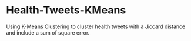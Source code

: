 # Health-Tweets-KMeans
Using K-Means Clustering to cluster health tweets with a Jiccard distance and include a sum of square error.
